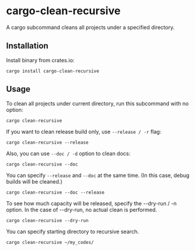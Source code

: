cargo-clean-recursive
=======================

A cargo subcommand cleans all projects under a specified directory.

## Installation

Install binary from crates.io:

```
cargo install cargo-clean-recursive
```

## Usage

To clean all projects under current directory, run this subcommand with no option:

```
cargo clean-recursive
```

If you want to clean release build only, use `--release / -r` flag:

```
cargo clean-recursive --release
```

Also, you can use `--doc / -d` option to clean docs:

```
cargo clean-recursive --doc
```

You can specify `--release` and `--doc` at the same time.
(In this case, debug builds will be cleaned.)

```
cargo clean-recursive --doc --release
```

To see how much capacity will be released, specify the --dry-run / -n option.
In the case of --dry-run, no actual clean is performed.

```
cargo clean-recursive --dry-run
```

You can specify starting directory to recursive search.

```
cargo clean-recursive ~/my_codes/
```
